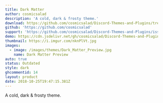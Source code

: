 ```yaml
---
title: Dark Matter
author: cosmicsalad
description: 'A cold, dark & frosty theme.'
download: https://github.com/cosmicsalad/Discord-Themes-and-Plugins/tree/master/themes/DarkMatter
github: 'https://github.com/cosmicsalad'
support: 'https://github.com/cosmicsalad/Discord-Themes-and-Plugins/issues'
demo: https://cdn.jsdelivr.net/gh/cosmicsalad/Discord-Themes-and-Plugins@master/themes/DarkMatter/DarkMatter.theme.css
thumbnail: https://i.imgur.com/nknPlVt.jpg
images:
  - image: /images/themes/Dark_Matter_Preview.jpg
    name: Dark Matter Preview
auto: true
status: Outdated
style: dark
ghcommentid: 14
layout: product
date: 2018-10-25T19:47:15.381Z
---
```

A cold, dark & frosty theme.